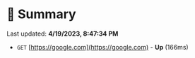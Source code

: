 # 📖 Summary
Last updated: **4/19/2023, 8:47:34 PM**

- `GET` [https://google.com](https://google.com) - **Up** (166ms)
